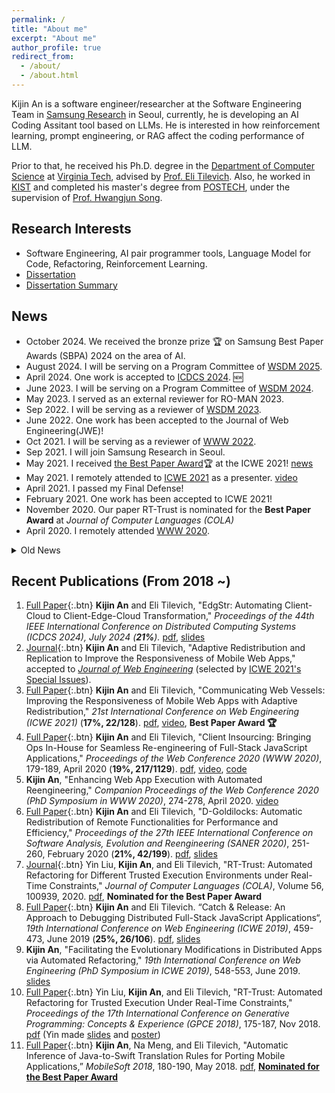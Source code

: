 ```yaml
---
permalink: /
title: "About me"
excerpt: "About me"
author_profile: true
redirect_from: 
  - /about/
  - /about.html
---
```


Kijin An is a software engineer/researcher at the Software Engineering Team in [Samsung Research](https://research.samsung.com/) in Seoul, currently, he is developing an AI Coding Assitant tool based on LLMs. He is interested in how reinforcement learning, prompt engineering, or RAG affect the coding performance of LLM.

Prior to that, he received his Ph.D. degree in the [Department of Computer Science](https://cs.vt.edu/) at [Virginia Tech](https://vt.edu/), advised by [Prof. Eli Tilevich](http://people.cs.vt.edu/~tilevich/). Also, he worked in [KIST](https://www.kist.re.kr/kist_web/main/) and completed his master's degree from [POSTECH](http://postech.ac.kr/eng/), under the supervision of [Prof. Hwangjun Song](http://mcnl.postech.ac.kr/professor).

Research Interests
---
* Software Engineering, AI pair programmer tools, Language Model for Code, Refactoring, Reinforcement Learning.
* <a href="https://vtechworks.lib.vt.edu/handle/10919/103391">Dissertation</a>
* [Dissertation Summary](./Kijin_An_Research_Statement.pdf)

News
---
- October 2024. We received the bronze prize 🏆 on Samsung Best Paper Awards (SBPA) 2024 on the area of AI.
- August 2024. I will be serving on a Program Committee of [WSDM 2025](https://www.wsdm-conference.org/2025/).
- April 2024. One work is accepted to [ICDCS 2024](https://icdcs2024.icdcs.org). 🆕
- June 2023. I will be serving on a Program Committee of [WSDM 2024](https://www.wsdm-conference.org/2024/).
- May 2023. I served as an external reviewer for RO-MAN 2023. 
- Sep 2022. I will be serving as a reviewer of [WSDM 2023](https://www.wsdm-conference.org/2023/).
- June 2022. One work has been accepted to the Journal of Web Engineering(JWE)!
- Oct 2021. I will be serving as a reviewer of [WWW 2022](https://www2022.thewebconf.org/).
- Sep 2021. I will join Samsung Research in Seoul.
- May 2021. I received [the Best Paper Award](./ICWE2021_BestPaper_Award_Kijin.pdf)🏆 at the ICWE 2021! [news](https://www.linkedin.com/posts/vt-cs_congratulations-to-phd-alumnus-kijin-an-and-activity-6803671032625434624-OGDH/)
- May 2021. I remotely attended to [ICWE 2021](https://icwe2021.webengineering.org/) as a presenter. [video](https://kjproj84.github.io/ICWE2021_KIJIN_AN.mp4)
- April 2021. I passed my Final Defense!
- February 2021. One work has been accepted to ICWE 2021!
- November 2020. Our paper RT-Trust is nominated for the **Best Paper Award** at *Journal of Computer Languages (COLA)*
- April 2020. I remotely attended [WWW 2020](https://www2020.thewebconf.org).
<details>
<summary style='margin-left:0in;color#088A85'>Old News</summary>
<ul>
<li>March 2020. I passed my preliminary exam. See <a href="https://kjproj84.github.io/Kijin_An_Prelim_proposal.pdf">my document</a>.</li>
<li>Feburary 2020. I attended SANER 2020, London Canada.</li>
<li>January 2020. A PhD Symposium paper is accepted to WWW 2020.</li>
<li>January 2020. One work is accepted to WWW 2020!</li>
<li>December 2019. Our work has been accepted to Journal of Computer Languages.</li>
<li>December 2019. One work has been accepted to SANER 2020!</li>
</ul>
</details>




Recent Publications (From 2018 ~)
---
1. [Full Paper](){:.btn} **Kijin An** and Eli Tilevich, "EdgStr: Automating Client-Cloud to Client-Edge-Cloud Transformation," *Proceedings of the 44th IEEE International Conference on Distributed Computing Systems (ICDCS 2024), July 2024 (**21%**).* [pdf](https://people.cs.vt.edu/~tilevich/papers/ICDCS2024_EdgStr.pdf), [slides](./Edstr_ICDCS2024.pdf)
1. [Journal](){:.btn} **Kijin An** and Eli Tilevich, "Adaptive Redistribution and Replication to Improve the Responsiveness of Mobile Web Apps," accepted to [*Journal of Web Engineering*](https://journals.riverpublishers.com/index.php/JWE) (selected by [ICWE 2021's Special Issues](https://icwe2021.webengineering.org/special-issues/)).
1. [Full Paper](){:.btn} **Kijin An** and Eli Tilevich, "Communicating Web Vessels: Improving the Responsiveness of Mobile Web Apps with Adaptive Redistribution," *21st International Conference on Web Engineering (ICWE 2021)* (**17%, 22/128**). [pdf](./ICWE_2021_paper_Kijin.pdf), [video](https://kjproj84.github.io/ICWE2021_KIJIN_AN.mp4), **Best Paper Award 🏆**
1. [Full Paper](){:.btn} **Kijin An** and Eli Tilevich, "Client Insourcing: Bringing Ops In-House for Seamless Re-engineering of Full-Stack JavaScript Applications," *Proceedings of the Web Conference 2020 (WWW 2020)*, 179-189, April 2020 (**19%, 217/1129**). [pdf](https://people.cs.vt.edu/~tilevich/papers/Client_Insourcing_WebConf2020.pdf), [video](https://youtu.be/69U5Y6HsAOw), [code](https://github.com/kjproj84/JS-RCI)
2. **Kijin An**, "Enhancing Web App Execution with Automated Reengineering," *Companion Proceedings of the Web Conference 2020 (PhD Symposium in WWW 2020)*, 274-278, April 2020. [video](https://youtu.be/EvnTicEUkzU)
3. [Full Paper](){:.btn} **Kijin An** and Eli Tilevich, "D-Goldilocks: Automatic Redistribution of Remote Functionalities for Performance and Efficiency," *Proceedings of the 27th IEEE International Conference on Software Analysis, Evolution and Reengineering (SANER 2020)*, 251-260, February 2020 (**21%, 42/199**). [pdf](https://people.cs.vt.edu/~tilevich/papers/SANER2020.pdf), [slides](./SANER20_D_Goldilocks.pdf) 
4. [Journal](){:.btn} Yin Liu, **Kijin An**, and Eli Tilevich,  "RT-Trust: Automated Refactoring for Different Trusted Execution Environments under Real-Time Constraints," *Journal of Computer Languages (COLA)*, Volume 56, 100939, 2020. [pdf](https://people.cs.vt.edu/~tilevich/papers/RT_Trust_for_Journal.pdf), **Nominated for the Best Paper Award** 
5. [Full Paper](){:.btn} **Kijin An** and Eli Tilevich. “Catch & Release: An Approach to Debugging Distributed Full-Stack JavaScript Applications“, *19th International Conference on Web Engineering (ICWE 2019)*, 459-473, June 2019 (**25%, 26/106**). [pdf](https://people.cs.vt.edu/~tilevich/papers/ICWE2019_debugging_insourcing.pdf), [slides](http://web.geni-pco.com/icwe2019/2Catch_Release_An_Approach_to_Debugging_Distributed_Full-Stack_JavaScript_Applications.pdf)
6. **Kijin An**, "Facilitating the Evolutionary Modifications in Distributed Apps via Automated Refactoring," *19th International Conference on Web Engineering (PhD Symposium in ICWE 2019)*, 548-553, June 2019. [slides](http://web.geni-pco.com/icwe2019/3Facilitating_the_Evolutionary_Modifications_in_Distributed_Apps_via_Automated_Refactoring.pdf)
7. [Full Paper](){:.btn} Yin Liu, **Kijin An**, and Eli Tilevich, "RT-Trust: Automated Refactoring for Trusted Execution Under Real-Time Constraints," *Proceedings of the 17th International Conference on Generative Programming: Concepts & Experience (GPCE 2018)*, 175-187, Nov 2018. [pdf](https://people.cs.vt.edu/~tilevich/papers/cpi-gpce.pdf) (Yin made [slides](https://drive.google.com/file/d/1Ucm3oZg4VfYglxhbplEIFLWWB35yWy80/view) and [poster](https://drive.google.com/file/d/1RO3zCYDZHClDxdlkMyO9zhIsmMEar1sa/view))
8. [Full Paper](){:.btn} **Kijin An**, Na Meng, and Eli Tilevich, "Automatic Inference of Java-to-Swift Translation Rules for Porting Mobile Applications,” *MobileSoft 2018*, 180-190, May 2018. [pdf](https://people.cs.vt.edu/~tilevich/papers/inference-translation-mobilesoft2018.pdf), [**Nominated for the Best Paper Award**](https://www.icse2018.org/details/mobilesoft-2018-papers/6/Automatic-Inference-of-Java-to-Swift-Translation-Rules-for-Porting-Mobile-Application)


